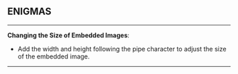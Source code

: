 

## ENIGMAS
----

**Changing the Size of Embedded Images**:

- Add the width and height following the pipe character to adjust the size of the embedded image.

----